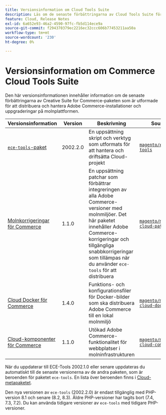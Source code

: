 ```yaml
---
title: Versionsinformation om Cloud Tools Suite
description: Läs om de senaste förbättringarna av Cloud Tools Suite för Adobe Commerce.
feature: Cloud, Release Notes
exl-id: 6a652e93-46a2-4590-97fc-fb5d114ece9a
source-git-commit: f294370379ec2216ec32ccc606b77453211aa50a
workflow-type: tm+mt
source-wordcount: '230'
ht-degree: 0%

---
```


# Versionsinformation om Commerce Cloud Tools Suite

Den här versionsinformationen innehåller information om de senaste förbättringarna av Creative Suite for Commerce-paketen som är utformade för att distribuera och hantera Adobe Commerce-installationer och uppgraderingar på molnplattformen.

| Versionsinformation | Version | Beskrivning | Source |
| ----------------- |-----------| ---------------------------------------- | --------------------------- |
| [`ece-tools`-paket](ece-tools-package.md) | 2002.2.0 | En uppsättning skript och verktyg som utformats för att hantera och driftsätta Cloud-projekt | [`magento/ece-tools`](https://github.com/magento/ece-tools/tree/2002.2.0) |
| [Molnkorrigeringar för Commerce](cloud-patches.md) | 1.1.0 | En uppsättning patchar som förbättrar integreringen av alla Adobe Commerce-versioner med molnmiljöer. Det här paketet innehåller Adobe Commerce-korrigeringar och tillgängliga snabbkorrigeringar som tillämpas när du använder `ece-tools` för att distribuera | [`magento/magento-cloud-patches`](https://github.com/magento/magento-cloud-patches/tree/1.1.0) |
| [Cloud Docker för Commerce](cloud-docker.md) | 1.4.0 | Funktions- och konfigurationsfiler för Docker-bilder som ska distribuera Adobe Commerce till en lokal molnmiljö | [`magento/magento-cloud-docker`](https://github.com/magento/magento-cloud-docker/tree/1.0) |
| [Cloud-komponenter för Commerce](cloud-components.md) | 1.1.0 | Utökad Adobe Commerce-funktionalitet för webbplatser i molninfrastrukturen | [`magento/magento-cloud-components`](https://github.com/magento/magento-cloud-components/tree/1.1.0) |

När du uppdaterar till ECE-Tools 2002.1.0 eller senare uppdateras du automatiskt till de senaste versionerna av de andra paketen, som är beroenden för paketet `ece-tools`. En lista över beroenden finns i [Cloud-metapaketet](../development/overview.md#cloud-metapackage).

Den nya versionen av `ece-tools` (2002.2.0) är endast tillgänglig med PHP-version 8.1 och senare (8.2, 8.3). Äldre PHP-versioner har tagits bort (7.4, 7.3, 7.2). Du kan använda tidigare versioner av `ece-tools` med tidigare PHP-versioner.
